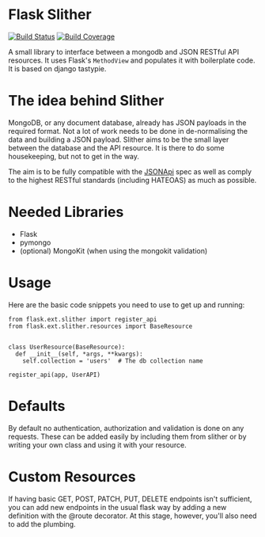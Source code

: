 Flask Slither
=============

 [![Build Status](https://travis-ci.org/gevious/flask_slither.png?branch=master)](https://travis-ci.org/gevious/flask_slither)
 [![Build Coverage](https://coveralls.io/r/gevious/badge.png?branch=master)](https://coveralls.io/r/gevious/flask_slither)

A small library to interface between a mongodb and JSON RESTful API resources.
It uses Flask's `MethodView` and populates it with boilerplate code. It is based
on django tastypie.

The idea behind Slither
=======================
MongoDB, or any document database, already has JSON payloads in the required
format. Not a lot of work needs to be done in de-normalising the data and 
building a JSON payload. Slither aims to be the small layer between the 
database and the API resource. It is there to do some housekeeping, but not to
get in the way.

The aim is to be fully compatible with the [JSONApi](http://jsonapi.org/) spec as
well as comply to the highest RESTful standards (including HATEOAS) as much as possible.

Needed Libraries
================
 * Flask
 * pymongo
 * (optional) MongoKit (when using the mongokit validation)

Usage
=====
Here are the basic code snippets you need to use to get up and running:

    from flask.ext.slither import register_api
    from flask.ext.slither.resources import BaseResource


    class UserResource(BaseResource):
      def __init__(self, *args, **kwargs):
        self.collection = 'users'  # The db collection name

    register_api(app, UserAPI)

Defaults
========
By default no authentication, authorization and validation is done on any
requests. These can be added easily by including them from slither or
by writing your own class and using it with your resource.

Custom Resources
================
If having basic GET, POST, PATCH, PUT, DELETE endpoints isn't sufficient, you
can add new endpoints in the usual flask way by adding a new definition with
the @route decorator. At this stage, however, you'll also need to add the 
plumbing.
